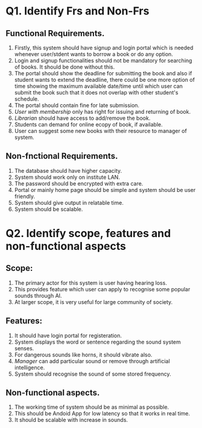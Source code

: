 # Q1. Identify Frs and Non-Frs
## Functional Requirements.

1. Firstly, this system should have signup and login portal which is needed whenever user/stdent wants to borrow a book or do any option.
2. Login and signup functionalities should not be mandatory for searching of books. It should be done without this.
3. The portal should show the deadline for submitting the book and also if student wants to extend the deadline, there could be one more option of time showing the maximum available date/time until which user can submit the book such that it does not overlap with other student's schedule.
4. The portal should contain fine for late submission.
5. *User with membership* only has right for issuing and returning of book.
6. *Librarian* should have access to add/remove the book.
7. Students can demand for online ecopy of book, if available.
8. User can suggest some new books with their resource to manager of system.

## Non-fnctional Requirements.

1. The database should have higher capacity.
2. System should work only on institute LAN.
3. The password should be encrypted with extra care.
4. Portal or mainly home page should be simple and system should be user friendly.
5. System should give output in relatable time.
6. System should be scalable.


# Q2. Identify scope, features and non-functional aspects

## Scope:
1. The primary actor for this system is user having hearing loss.
2. This provides feature which user can apply to recognise some popular sounds through AI.
3. At larger scope, it is very useful for large community of society.

## Features:
1. It should have login portal for registeration.
2. System displays the word or sentence regarding the sound system senses.
3. For dangerous sounds like horns, it should vibrate also.
4. *Manager* can add particular sound or remove through artificial intelligence.
5. System should recognise the sound of some stored frequency.

## Non-functional aspects.
1. The working time of system should be as minimal as possible.
2. This should be Andoid App for low latency so that it works in real time.
3. It should be scalable with increase in sounds.